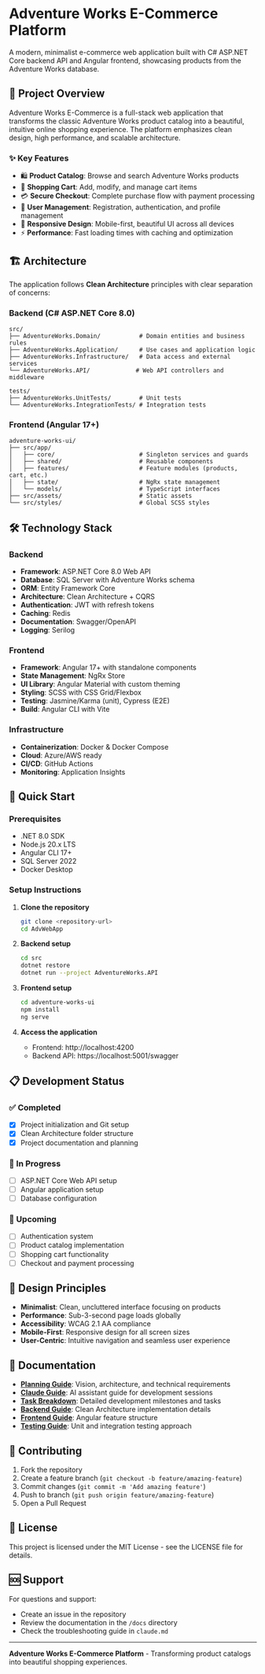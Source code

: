 # Adventure Works E-Commerce Platform

A modern, minimalist e-commerce web application built with C# ASP.NET Core backend API and Angular frontend, showcasing products from the Adventure Works database.

## 🎯 Project Overview

Adventure Works E-Commerce is a full-stack web application that transforms the classic Adventure Works product catalog into a beautiful, intuitive online shopping experience. The platform emphasizes clean design, high performance, and scalable architecture.

### ✨ Key Features

- 🛍️ **Product Catalog**: Browse and search Adventure Works products
- 🛒 **Shopping Cart**: Add, modify, and manage cart items  
- 💳 **Secure Checkout**: Complete purchase flow with payment processing
- 👤 **User Management**: Registration, authentication, and profile management
- 📱 **Responsive Design**: Mobile-first, beautiful UI across all devices
- ⚡ **Performance**: Fast loading times with caching and optimization

## 🏗️ Architecture

The application follows **Clean Architecture** principles with clear separation of concerns:

### Backend (C# ASP.NET Core 8.0)
```
src/
├── AdventureWorks.Domain/           # Domain entities and business rules
├── AdventureWorks.Application/      # Use cases and application logic
├── AdventureWorks.Infrastructure/   # Data access and external services  
└── AdventureWorks.API/             # Web API controllers and middleware

tests/
├── AdventureWorks.UnitTests/        # Unit tests
└── AdventureWorks.IntegrationTests/ # Integration tests
```

### Frontend (Angular 17+)
```
adventure-works-ui/
├── src/app/
│   ├── core/                        # Singleton services and guards
│   ├── shared/                      # Reusable components  
│   ├── features/                    # Feature modules (products, cart, etc.)
│   ├── state/                       # NgRx state management
│   └── models/                      # TypeScript interfaces
├── src/assets/                      # Static assets
└── src/styles/                      # Global SCSS styles
```

## 🛠️ Technology Stack

### Backend
- **Framework**: ASP.NET Core 8.0 Web API
- **Database**: SQL Server with Adventure Works schema
- **ORM**: Entity Framework Core
- **Architecture**: Clean Architecture + CQRS
- **Authentication**: JWT with refresh tokens
- **Caching**: Redis
- **Documentation**: Swagger/OpenAPI
- **Logging**: Serilog

### Frontend  
- **Framework**: Angular 17+ with standalone components
- **State Management**: NgRx Store
- **UI Library**: Angular Material with custom theming
- **Styling**: SCSS with CSS Grid/Flexbox
- **Testing**: Jasmine/Karma (unit), Cypress (E2E)
- **Build**: Angular CLI with Vite

### Infrastructure
- **Containerization**: Docker & Docker Compose
- **Cloud**: Azure/AWS ready
- **CI/CD**: GitHub Actions
- **Monitoring**: Application Insights

## 🚀 Quick Start

### Prerequisites
- .NET 8.0 SDK
- Node.js 20.x LTS  
- Angular CLI 17+
- SQL Server 2022
- Docker Desktop

### Setup Instructions

1. **Clone the repository**
   ```bash
   git clone <repository-url>
   cd AdvWebApp
   ```

2. **Backend setup**
   ```bash
   cd src
   dotnet restore
   dotnet run --project AdventureWorks.API
   ```

3. **Frontend setup**  
   ```bash
   cd adventure-works-ui
   npm install
   ng serve
   ```

4. **Access the application**
   - Frontend: http://localhost:4200
   - Backend API: https://localhost:5001/swagger

## 📋 Development Status

### ✅ Completed
- [x] Project initialization and Git setup
- [x] Clean Architecture folder structure  
- [x] Project documentation and planning

### 🔄 In Progress
- [ ] ASP.NET Core Web API setup
- [ ] Angular application setup
- [ ] Database configuration

### 📅 Upcoming  
- [ ] Authentication system
- [ ] Product catalog implementation
- [ ] Shopping cart functionality
- [ ] Checkout and payment processing

## 🎨 Design Principles

- **Minimalist**: Clean, uncluttered interface focusing on products
- **Performance**: Sub-3-second page loads globally
- **Accessibility**: WCAG 2.1 AA compliance
- **Mobile-First**: Responsive design for all screen sizes  
- **User-Centric**: Intuitive navigation and seamless user experience

## 📖 Documentation

- **[Planning Guide](planning.md)**: Vision, architecture, and technical requirements
- **[Claude Guide](claude.md)**: AI assistant guide for development sessions  
- **[Task Breakdown](tasks.md)**: Detailed development milestones and tasks
- **[Backend Guide](src/README.md)**: Clean Architecture implementation details
- **[Frontend Guide](adventure-works-ui/README.md)**: Angular feature structure
- **[Testing Guide](tests/README.md)**: Unit and integration testing approach

## 🤝 Contributing

1. Fork the repository
2. Create a feature branch (`git checkout -b feature/amazing-feature`)  
3. Commit changes (`git commit -m 'Add amazing feature'`)
4. Push to branch (`git push origin feature/amazing-feature`)
5. Open a Pull Request

## 📄 License

This project is licensed under the MIT License - see the LICENSE file for details.

## 🆘 Support

For questions and support:
- Create an issue in the repository
- Review the documentation in the `/docs` directory  
- Check the troubleshooting guide in `claude.md`

---

**Adventure Works E-Commerce Platform** - Transforming product catalogs into beautiful shopping experiences.
